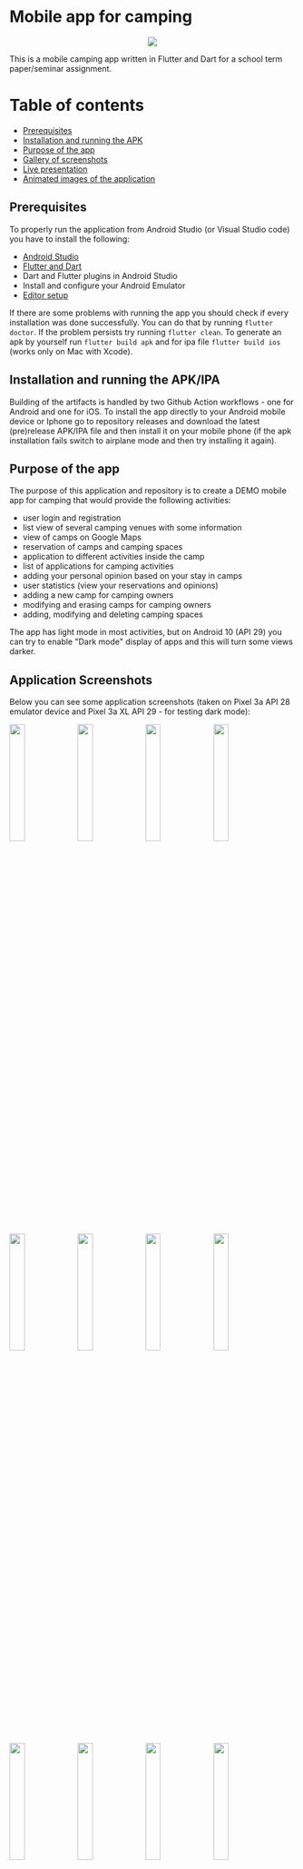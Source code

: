 # Mobile app for camping

<p align="center">
  <img src="https://github.com/mh-developer/Avtokampi-Mobile/blob/master/avtokampi/assets/images/ikona.png?raw=true"/>
</p>

This is a mobile camping app written in Flutter and Dart for a school term paper/seminar assignment.

Table of contents
=================

- [Prerequisites](#prerequisites)
- [Installation and running the APK](#installation-and-running-the-apk)
- [Purpose of the app](#purpose-of-the-app)
- [Gallery of screenshots](#application-screenshots)
- [Live presentation](#live-presentation-using-scrcpy)
- [Animated images of the application](#animated-images-of-the-application)

## Prerequisites

To properly run the application from Android Studio (or Visual Studio code) you have to install the
following:

- [Android Studio](https://developer.android.com/studio/install)
- [Flutter and Dart](https://flutter.dev/docs/get-started/install)
- Dart and Flutter plugins in Android Studio
- Install and configure your Android Emulator
- [Editor setup](https://flutter.dev/docs/get-started/editor)

If there are some problems with running the app you should check if every installation was done successfully.
You can do that by running `flutter doctor`. If the problem persists try running `flutter clean`. 
To generate an apk by yourself run `flutter build apk` and for ipa file `flutter build ios` (works only on Mac with Xcode).

## Installation and running the APK/IPA

Building of the artifacts is handled by two Github Action workflows - one for Android and one for iOS. 
To install the app directly to your Android mobile  device or Iphone go to repository releases and 
download the latest (pre)release APK/IPA file and then  install it on your mobile phone (if the apk 
installation fails switch to airplane mode and then try installing it again).

## Purpose of the app

The purpose of this application and repository is to create a DEMO mobile app for camping that would
provide the following activities:

- user login and registration
- list view of several camping venues with some information
- view of camps on Google Maps
- reservation of camps and camping spaces
- application to different activities inside the camp
- list of applications for camping activities
- adding your personal opinion based on your stay in camps
- user statistics (view your reservations and opinions)
- adding a new camp for camping owners
- modifying and erasing camps for camping owners
- adding, modifying and deleting camping spaces

The app has light mode in most activities, but on Android 10 (API 29) you can try to enable 
"Dark mode" display of apps and this will turn some views darker.

## Application Screenshots

Below you can see some application screenshots (taken on Pixel 3a API 28 emulator device and Pixel 3a XL API 29 - for testing dark mode):

<img src="https://github.com/mh-developer/Avtokampi-Mobile/blob/master/avtokampi/assets/slike_aplikacije/1.png?raw=true" width="23%"></img> 
<img src="https://github.com/mh-developer/Avtokampi-Mobile/blob/master/avtokampi/assets/slike_aplikacije/2.png?raw=true" width="23%"></img> 
<img src="https://github.com/mh-developer/Avtokampi-Mobile/blob/master/avtokampi/assets/slike_aplikacije/3.png?raw=true" width="23%"></img> 
<img src="https://github.com/mh-developer/Avtokampi-Mobile/blob/master/avtokampi/assets/slike_aplikacije/4.png?raw=true" width="23%"></img> 
<img src="https://github.com/mh-developer/Avtokampi-Mobile/blob/master/avtokampi/assets/slike_aplikacije/5.png?raw=true" width="23%"></img> 
<img src="https://github.com/mh-developer/Avtokampi-Mobile/blob/master/avtokampi/assets/slike_aplikacije/6.png?raw=true" width="23%"></img> 
<img src="https://github.com/mh-developer/Avtokampi-Mobile/blob/master/avtokampi/assets/slike_aplikacije/7.png?raw=true" width="23%"></img> 
<img src="https://github.com/mh-developer/Avtokampi-Mobile/blob/master/avtokampi/assets/slike_aplikacije/8.png?raw=true" width="23%"></img> 
<img src="https://github.com/mh-developer/Avtokampi-Mobile/blob/master/avtokampi/assets/slike_aplikacije/9.png?raw=true" width="23%"></img> 
<img src="https://github.com/mh-developer/Avtokampi-Mobile/blob/master/avtokampi/assets/slike_aplikacije/10.png?raw=true" width="23%"></img> 
<img src="https://github.com/mh-developer/Avtokampi-Mobile/blob/master/avtokampi/assets/slike_aplikacije/11.png?raw=true" width="23%"></img> 
<img src="https://github.com/mh-developer/Avtokampi-Mobile/blob/master/avtokampi/assets/slike_aplikacije/12.png?raw=true" width="23%"></img> 
<img src="https://github.com/mh-developer/Avtokampi-Mobile/blob/master/avtokampi/assets/slike_aplikacije/13.png?raw=true" width="23%"></img> 
<img src="https://github.com/mh-developer/Avtokampi-Mobile/blob/master/avtokampi/assets/slike_aplikacije/14.png?raw=true" width="23%"></img> 
<img src="https://github.com/mh-developer/Avtokampi-Mobile/blob/master/avtokampi/assets/slike_aplikacije/15.png?raw=true" width="23%"></img> 
<img src="https://github.com/mh-developer/Avtokampi-Mobile/blob/master/avtokampi/assets/slike_aplikacije/16.png?raw=true" width="23%"></img> 
<img src="https://github.com/mh-developer/Avtokampi-Mobile/blob/master/avtokampi/assets/slike_aplikacije/17.png?raw=true" width="23%"></img> 
<img src="https://github.com/mh-developer/Avtokampi-Mobile/blob/master/avtokampi/assets/slike_aplikacije/18.png?raw=true" width="23%"></img> 
<img src="https://github.com/mh-developer/Avtokampi-Mobile/blob/master/avtokampi/assets/slike_aplikacije/19.png?raw=true" width="23%"></img> 
<img src="https://github.com/mh-developer/Avtokampi-Mobile/blob/master/avtokampi/assets/slike_aplikacije/20.png?raw=true" width="23%"></img> 
<img src="https://github.com/mh-developer/Avtokampi-Mobile/blob/master/avtokampi/assets/slike_aplikacije/21.png?raw=true" width="23%"></img> 
<img src="https://github.com/mh-developer/Avtokampi-Mobile/blob/master/avtokampi/assets/slike_aplikacije/22.png?raw=true" width="23%"></img> 
<img src="https://github.com/mh-developer/Avtokampi-Mobile/blob/master/avtokampi/assets/slike_aplikacije/23.png?raw=true" width="23%"></img> 
<img src="https://github.com/mh-developer/Avtokampi-Mobile/blob/master/avtokampi/assets/slike_aplikacije/24.png?raw=true" width="23%"></img> 
<img src="https://github.com/mh-developer/Avtokampi-Mobile/blob/master/avtokampi/assets/slike_aplikacije/25.png?raw=true" width="23%"></img> 
<img src="https://github.com/mh-developer/Avtokampi-Mobile/blob/master/avtokampi/assets/slike_aplikacije/26.png?raw=true" width="23%"></img> 
<img src="https://github.com/mh-developer/Avtokampi-Mobile/blob/master/avtokampi/assets/slike_aplikacije/27.png?raw=true" width="23%"></img> 
<img src="https://github.com/mh-developer/Avtokampi-Mobile/blob/master/avtokampi/assets/slike_aplikacije/28.png?raw=true" width="23%"></img> 
<img src="https://github.com/mh-developer/Avtokampi-Mobile/blob/master/avtokampi/assets/slike_aplikacije/29.png?raw=true" width="23%"></img> 
<img src="https://github.com/mh-developer/Avtokampi-Mobile/blob/master/avtokampi/assets/slike_aplikacije/30.png?raw=true" width="23%"></img>
<img src="https://github.com/mh-developer/Avtokampi-Mobile/blob/master/avtokampi/assets/slike_aplikacije/31.png?raw=true" width="23%"></img>
<img src="https://github.com/mh-developer/Avtokampi-Mobile/blob/master/avtokampi/assets/slike_aplikacije/32.png?raw=true" width="23%"></img>
<img src="https://github.com/mh-developer/Avtokampi-Mobile/blob/master/avtokampi/assets/slike_aplikacije/33.png?raw=true" width="23%"></img>
<img src="https://github.com/mh-developer/Avtokampi-Mobile/blob/master/avtokampi/assets/slike_aplikacije/34.png?raw=true" width="23%"></img>
<img src="https://github.com/mh-developer/Avtokampi-Mobile/blob/master/avtokampi/assets/slike_aplikacije/35.png?raw=true" width="23%"></img>
<img src="https://github.com/mh-developer/Avtokampi-Mobile/blob/master/avtokampi/assets/slike_aplikacije/36.png?raw=true" width="23%"></img>

## Animated images of the application

Here you can observe some animated images (gifs) taken from this mobile app with some animations and interesting activities.

<img src="https://github.com/mh-developer/Avtokampi-Mobile/blob/master/avtokampi/assets/gifs/initial.gif" width="23%"></img> 
<img src="https://github.com/mh-developer/Avtokampi-Mobile/blob/master/avtokampi/assets/gifs/bar.gif" width="23%"></img> 
<img src="https://github.com/mh-developer/Avtokampi-Mobile/blob/master/avtokampi/assets/gifs/login.gif" width="23%"></img> 
<img src="https://github.com/mh-developer/Avtokampi-Mobile/blob/master/avtokampi/assets/gifs/forgot.gif" width="23%"></img> 
<img src="https://github.com/mh-developer/Avtokampi-Mobile/blob/master/avtokampi/assets/gifs/onas.gif" width="23%"></img> 
<img src="https://github.com/mh-developer/Avtokampi-Mobile/blob/master/avtokampi/assets/gifs/dark.gif" width="23%"></img> 
<img src="https://github.com/mh-developer/Avtokampi-Mobile/blob/master/avtokampi/assets/gifs/items.gif" width="23%"></img> 
<img src="https://github.com/mh-developer/Avtokampi-Mobile/blob/master/avtokampi/assets/gifs/calendar.gif" width="23%"></img> 
<img src="https://github.com/mh-developer/Avtokampi-Mobile/blob/master/avtokampi/assets/gifs/map.gif" width="33%"></img> 
<img src="https://github.com/mh-developer/Avtokampi-Mobile/blob/master/avtokampi/assets/gifs/slider.gif" width="33%"></img> 
<img src="https://github.com/mh-developer/Avtokampi-Mobile/blob/master/avtokampi/assets/gifs/user.gif" width="33%"></img> 

## Live Presentation using `scrcpy`

To present the Android App via PC, you can use [scrcpy](https://github.com/Genymobile/scrcpy) application
that runs on Linux, Windows and Mac.
